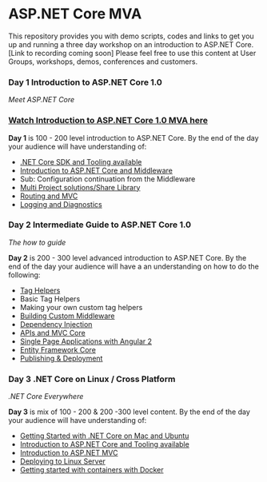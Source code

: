 # ASP.NET Core MVA

This repository provides you with demo scripts, codes and links to get you up and running a three day workshop on an introduction to ASP.NET Core.
[Link to recording coming soon]
Please feel free to use this content at User Groups,  workshops, demos, conferences and customers.
### Day 1 Introduction to ASP.NET Core 1.0

*Meet ASP.NET Core*
### [Watch Introduction to ASP.NET Core 1.0 MVA here](https://mva.microsoft.com/en-US/training-courses/introduction-to-asp-net-core-1-0-16841)
**Day 1** is 100 - 200 level  introduction to ASP.NET Core. By the end of the day your audience will have understanding of:
 - [.NET Core SDK and Tooling available](https://github.com/LadyNaggaga/ASP.NETCoreMVA/blob/master/Introduction/GettingStarted.md) 
 - [Introduction to ASP.NET Core and  Middleware](https://github.com/LadyNaggaga/ASP.NETCoreMVA/blob/master/Introduction/IntroductiontoASPNETCore.md)
  -  Sub: Configuration continuation from the Middleware
 - [Multi Project solutions/Share Library](https://github.com/LadyNaggaga/ASP.NETCoreMVA/blob/master/Introduction/sharedlibrary.md) 
 - [Routing and MVC](https://github.com/LadyNaggaga/ASP.NETCoreMVA/blob/master/Introduction/RoutingandMVC.md)
 - [Logging and Diagnostics](https://github.com/LadyNaggaga/ASP.NETCoreMVA/blob/master/Introduction/LoggingandDiagnostics.md)



### Day 2 Intermediate Guide to ASP.NET Core 1.0 

*The how to guide*

**Day 2** is 200 - 300 level advanced introduction to ASP.NET Core. By the end of the day your audience will have a an understanding on how to do the following:
- [Tag Helpers](https://github.com/LadyNaggaga/ASP.NETCoreMVA/blob/master/Advanced/RazorTagHelpers.md)
 - Basic Tag Helpers
 - Making your own custom tag helpers
- [Building Custom Middleware](https://github.com/LadyNaggaga/ASP.NETCoreMVA/blob/master/Advanced/CustomMiddleware.md)
- [Dependency Injection](https://github.com/LadyNaggaga/ASP.NETCoreMVA/blob/master/Advanced/DependencyInjectionandunittesting.md)
- [APIs and MVC Core](https://github.com/LadyNaggaga/ASP.NETCoreMVA/blob/master/Advanced/APIsandMVCCore.md) 
- [Single Page Applications with Angular 2](https://github.com/LadyNaggaga/ASP.NETCoreMVA/blob/master/Advanced/SPA.md)
- [Entity Framework Core](https://github.com/LadyNaggaga/ASP.NETCoreMVA/blob/master/Advanced/Entityframeworkcore.md)
- [Publishing & Deployment](https://github.com/LadyNaggaga/ASP.NETCoreMVA/blob/master/Advanced/Publishinganddeployment.md) 



### Day 3 .NET Core  on Linux /  Cross Platform 

*.NET Core Everywhere*

**Day 3**  is mix of 100 - 200 & 200 -300 level content. By the end of the day your audience will have understanding of:
- [Getting Started with .NET Core on Mac and Ubuntu](https://github.com/LadyNaggaga/ASP.NETCoreMVA/blob/master/CrossPlatform/ASPNETUBUNTU.md)
- [Introduction to ASP.NET Core and Tooling available](https://github.com/LadyNaggaga/ASP.NETCoreMVA/blob/master/CrossPlatform/IntroductiontoASPNETCore.md)
- [Introduction to ASP.NET MVC](https://github.com/LadyNaggaga/ASP.NETCoreMVA/blob/master/CrossPlatform/ASPNETMVC.md)
- [Deploying to Linux Server](https://github.com/LadyNaggaga/ASP.NETCoreMVA/blob/master/CrossPlatform/DeployingtoLinux.md) 
- [Getting started with containers with Docker](https://github.com/LadyNaggaga/ASP.NETCoreMVA/blob/master/CrossPlatform/WorkingwithContainers.md)





